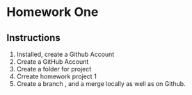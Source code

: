 # Homework One
## Instructions
1. Installed, create a Github Account
2. Create a GitHub Account
3. Create a folder for project
4. Crreate homework project 1
5. Create a branch , and a merge locally as well as on Github. 

